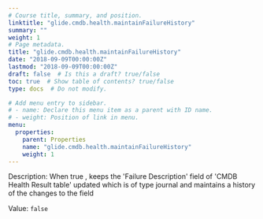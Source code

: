 ```yaml
---
# Course title, summary, and position.
linktitle: "glide.cmdb.health.maintainFailureHistory"
summary: ""
weight: 1
# Page metadata.
title: "glide.cmdb.health.maintainFailureHistory"
date: "2018-09-09T00:00:00Z"
lastmod: "2018-09-09T00:00:00Z"
draft: false  # Is this a draft? true/false
toc: true  # Show table of contents? true/false
type: docs  # Do not modify.

# Add menu entry to sidebar.
# - name: Declare this menu item as a parent with ID name.
# - weight: Position of link in menu.
menu:
  properties:
    parent: Properties
    name: "glide.cmdb.health.maintainFailureHistory"
    weight: 1
---
```


Description: When true , keeps the 'Failure Description' field of 'CMDB Health Result table' updated which is of type journal and maintains a history of the changes to the field


Value: `false`